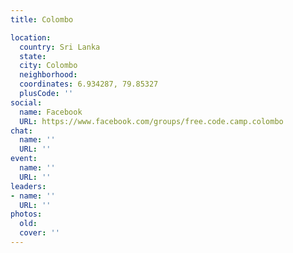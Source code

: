```yaml
---
title: Colombo

location:
  country: Sri Lanka
  state: 
  city: Colombo
  neighborhood: 
  coordinates: 6.934287, 79.85327
  plusCode: ''
social:
  name: Facebook
  URL: https://www.facebook.com/groups/free.code.camp.colombo
chat:
  name: ''
  URL: ''
event:
  name: ''
  URL: ''
leaders:
- name: ''
  URL: ''
photos:
  old: 
  cover: ''
---
```


